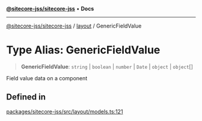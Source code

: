 [**@sitecore-jss/sitecore-jss**](../../README.md) • **Docs**

***

[@sitecore-jss/sitecore-jss](../../README.md) / [layout](../README.md) / GenericFieldValue

# Type Alias: GenericFieldValue

> **GenericFieldValue**: `string` \| `boolean` \| `number` \| `Date` \| `object` \| `object`[]

Field value data on a component

## Defined in

[packages/sitecore-jss/src/layout/models.ts:121](https://github.com/Sitecore/jss/blob/19bb6642e4427b5db18d1ab2d795fea2aea54ea3/packages/sitecore-jss/src/layout/models.ts#L121)
